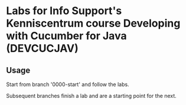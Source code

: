 # Labs for Info Support's Kenniscentrum course Developing with Cucumber for Java (DEVCUCJAV)

## Usage
Start from branch '0000-start' and follow the labs.

Subsequent branches finish a lab and are a starting point for the next.

